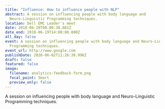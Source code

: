 ```yaml
---
title: "Influence: How to influence people with NLP"
abstract: A session on influencing people with body language and
  Neuro-Linguistic Programming techniques.
location: Dell EMC Leader's meet
date: 2018-06-20T00:00:38.881Z
date_end: 2018-06-19T14:00:00.000Z
all_day: false
event: A session on influencing people with body language and Neuro-Linguistic
  Programming techniques.
event_url: http://www.google.com
publishDate: 2020-06-02T11:26:38.996Z
draft: false
featured: false
image:
  filename: analytics-feedback-form.png
  focal_point: Smart
  preview_only: false
---
```

A session on influencing people with body language and Neuro-Linguistic Programming techniques.